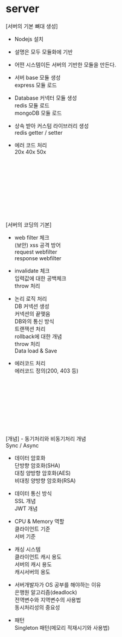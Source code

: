 # server
[서버의 기본 뼈대 생성]
- Nodejs 설치
- 설명은 모두 모듈화에 기반
- 어떤 시스템이든 서버의 기반한 모듈을 만든다.

- 서버 base 모듈 생성
<br>express 모듈 로드

- Database 커넥터 모듈 생성
<br>redis 모듈 로드
<br>mongoDB 모듈 로드

- 상속 받아 커스텀 라이브러리 생성
<br>redis getter / setter

- 에러 코드 처리
<br>20x 40x 50x

<br><br>
==================================
<br><br>

[서버의 코딩의 기본]

- web filter 체크
<br>(보안) xss 공격 방어
<br>request webfilter
<br>response webfilter

- invalidate 체크
<br>입력값에 대한 공백체크
<br>throw 처리

- 논리 로직 처리
<br>DB 커넥션 생성
<br>커넥션의 끝맺음 
<br>DB와의 통신 방식
<br>트랜잭션 처리
<br>rollback에 대한 개념
<br>throw 처리
<br>Data load & Save

- 에러코드 처리
<br>에러코드 정의(200, 403 등)

<br><br>
==================================
<br>
<br>
[개념]
- 동기처리와 비동기처리 개념
<br>Sync / Async

- 데이터 암호화
<br>단방향 암호화(SHA)
<br>대칭 양방향 암호화(AES)
<br>비대칭 양방향 암호화(RSA)

- 데이터 통신 방식
<br>SSL 개념
<br>JWT 개념

- CPU & Memory 역할
<br>클라이언트 기준
<br>서버 기준

- 캐싱 시스템
<br>클라이언트 캐시 용도
<br>서버의 캐시 용도
<br>캐시서버의 용도

- 서버개발자가 OS 공부를 해야하는 이유
<br>은행원 알고리즘(deadlock)
<br>전역변수와 지역변수의 사용법
<br>동시처리성의 중요성

- 패턴
<br>Singleton 패턴(메모리 적재시기와 사용법)
